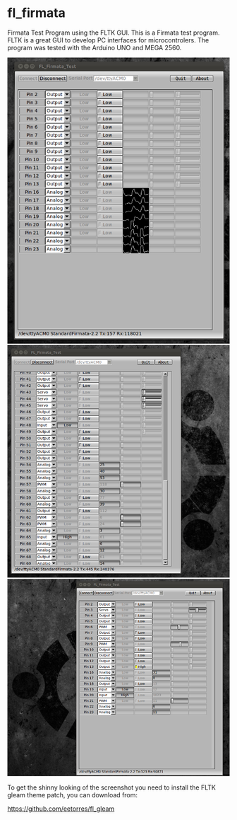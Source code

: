 fl_firmata
==========

Firmata Test Program using the FLTK GUI. This is a Firmata test program. FLTK is a great GUI to develop PC interfaces for microcontrolers. The program was tested with the Arduino UNO and MEGA 2560. 

<img src="https://github.com/eetorres/fl_firmata/blob/master/imgs/arduino-uno-scopes.png?raw=true" alt="Mega"> 

<img src="https://github.com/eetorres/fl_firmata/blob/master/imgs/arduino_mega.png?raw=true" alt="Mega">

<img src="https://github.com/eetorres/fl_firmata/blob/master/imgs/arduino_uno.png?raw=true" alt="Mega"> 

To get the shinny looking of the screenshot you need to install the FLTK gleam theme patch, you can download from:

https://github.com/eetorres/fl_gleam
